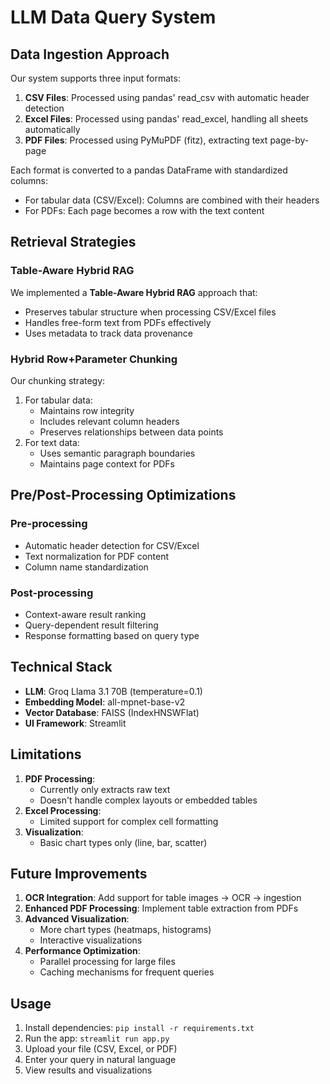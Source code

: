 # LLM Data Query System

## Data Ingestion Approach

Our system supports three input formats:
1. **CSV Files**: Processed using pandas' read_csv with automatic header detection
2. **Excel Files**: Processed using pandas' read_excel, handling all sheets automatically
3. **PDF Files**: Processed using PyMuPDF (fitz), extracting text page-by-page

Each format is converted to a pandas DataFrame with standardized columns:
- For tabular data (CSV/Excel): Columns are combined with their headers
- For PDFs: Each page becomes a row with the text content

## Retrieval Strategies

### Table-Aware Hybrid RAG
We implemented a **Table-Aware Hybrid RAG** approach that:
- Preserves tabular structure when processing CSV/Excel files
- Handles free-form text from PDFs effectively
- Uses metadata to track data provenance

### Hybrid Row+Parameter Chunking
Our chunking strategy:
1. For tabular data:
   - Maintains row integrity
   - Includes relevant column headers
   - Preserves relationships between data points
2. For text data:
   - Uses semantic paragraph boundaries
   - Maintains page context for PDFs

## Pre/Post-Processing Optimizations

### Pre-processing
- Automatic header detection for CSV/Excel
- Text normalization for PDF content
- Column name standardization

### Post-processing
- Context-aware result ranking
- Query-dependent result filtering
- Response formatting based on query type

## Technical Stack
- **LLM**: Groq Llama 3.1 70B (temperature=0.1)
- **Embedding Model**: all-mpnet-base-v2
- **Vector Database**: FAISS (IndexHNSWFlat)
- **UI Framework**: Streamlit

## Limitations
1. **PDF Processing**:
   - Currently only extracts raw text
   - Doesn't handle complex layouts or embedded tables
2. **Excel Processing**:
   - Limited support for complex cell formatting
3. **Visualization**:
   - Basic chart types only (line, bar, scatter)

## Future Improvements
1. **OCR Integration**: Add support for table images → OCR → ingestion
2. **Enhanced PDF Processing**: Implement table extraction from PDFs
3. **Advanced Visualization**:
   - More chart types (heatmaps, histograms)
   - Interactive visualizations
4. **Performance Optimization**:
   - Parallel processing for large files
   - Caching mechanisms for frequent queries

## Usage
1. Install dependencies: `pip install -r requirements.txt`
2. Run the app: `streamlit run app.py`
3. Upload your file (CSV, Excel, or PDF)
4. Enter your query in natural language
5. View results and visualizations